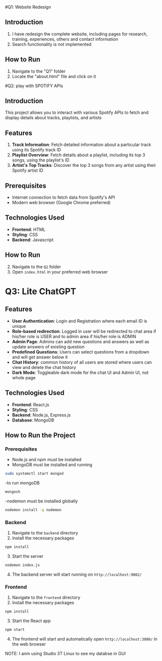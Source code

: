 #Q1: Website Redesign 

## Introduction

1. I have redesign the complete website, including pages for research, training, experiences, others and contact information
2. Search functionality is not implemented 

## How to Run

1. Navigate to the "Q1" folder
2. Locate the "about.html" file and click on it


#Q2: play with SPOTIFY APIs


## Introduction
This project allows you to interact with various Spotify APIs to fetch and display details about tracks, playlists, and artists

## Features

1. **Track Information**: Fetch detailed information about a particular track using its Spotify track ID
2. **Playlist Overview**: Fetch details about a playlist, including its top 3 songs, using the playlist's ID
3. **Artist's Top Tracks**: Discover the top 3 songs from any artist using their Spotify artist ID


## Prerequisites

- Internet connection to fetch data from Spotify's API
- Modern web browser (Google Chrome preferred)


## Technologies Used

- **Frontend**: HTML
- **Styling**: CSS
- **Backend**: Javascript

## How to Run

2. Navigate to the `Q2` folder
3. Open `index.html` in your preferred web browser


# Q3: Lite ChatGPT

## Features
- **User Authentication**: Login and Registration where each email ID is unique
- **Role-based redirection**: Logged in user will be redirected to chat area if his/her role is USER and to admin area if his/her role is ADMIN
- **Admin Page**: Admins can add new questions and answers as well as update answers of existing question
- **Predefined Questions**: Users can select questions from a dropdown and will get answer below it
- **Chat History**: common history of all users are stored where users can view and delete the chat history
- **Dark Mode**: Toggleable dark mode for the chat UI and Admin UI, not whole page


## Technologies Used
- **Frontend**: React.js
- **Styling**: CSS
- **Backend**: Node.js, Express.js
- **Database**: MongoDB


## How to Run the Project

### Prerequisites
- Node.js and npm must be installed
- MongoDB must be installed and running
```bash
sudo systemctl start mongod
```
-to run mongoDB
```bash
mongosh
```
-nodemon must be installed globally
```bash
nodemon install -g nodemon
```
### Backend

1. Navigate to the `backend` directory
2. Install the necessary packages

```bash
npm install
```
3. Start the server

```bash
nodemon index.js
```

4. The backend server will start running on `http://localhost:9002/`

### Frontend

1. Navigate to the `frontend` directory
2. Install the necessary packages

```bash
npm install
```
3. Start the React app

```bash
npm start
```

4. The frontend will start and automatically open `http://localhost:3000/` in the web browser

NOTE: I anm using Studio 3T Linux to see my databse in GUI


